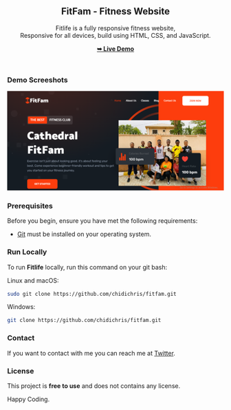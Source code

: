 <div align="center">

  <br />
  <br />

  <h2 align="center">FitFam - Fitness Website</h2>

  Fitlife is a fully responsive fitness website, <br />Responsive for all devices, build using HTML, CSS, and JavaScript.

  <a href="https://chidichris.github.io/FitFam/"><strong>➥ Live Demo</strong></a>

</div>

<br />

### Demo Screeshots

![FitFam Desktop Demo](./assets/images/Desktop.png "Desktop Demo")

### Prerequisites

Before you begin, ensure you have met the following requirements:

* [Git](https://git-scm.com/downloads "Download Git") must be installed on your operating system.

### Run Locally

To run **Fitlife** locally, run this command on your git bash:

Linux and macOS:

```bash
sudo git clone https://github.com/chidichris/fitfam.git
```

Windows:

```bash
git clone https://github.com/chidichris/fitfam.git
```

### Contact

If you want to contact with me you can reach me at [Twitter](https://x.com/ChidiChriz).

### License

This project is **free to use** and does not contains any license.

Happy Coding.
